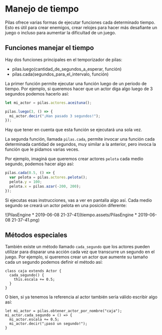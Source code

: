 # Manejo de tiempo

Pilas ofrece varias formas de ejecutar funciones cada determinado tiempo. Esto es útil para crear enemigos, crear relojes para hacer más desafiante un juego o incluso para aumentar la dificultad de un juego.

## Funciones manejar el tiempo

Hay dos funciones principales en el temporizador de pilas:

- pilas.luego(cantidad_de_segundos_a_esperar, función)
- pilas.cada(segundos_para_el_intervalo, función)

La primer función permite ejecutar una función luego de un periodo de tiempo. Por ejemplo, si queremos hacer que un actor diga algo luego de 3 segundos podemos hacerlo así:

```typescript
let mi_actor = pilas.actores.aceituna();

pilas.luego(3, () => {
  mi_actor.decir("¡Han pasado 3 segundos!");
});
```

Hay que tener en cuenta que esta función se ejecutará una sola vez.

La segunda función, llamada `pilas.cada`, permite invocar una función cada determinada cantidad de segundos, muy similar a la anterior, pero invoca la función que le pidamos varias veces.

Por ejemplo, imaginá que queremos crear actores `pelota` cada medio segundo, podemos hacer algo así:

```typescript
pilas.cada(0.5, () => {
  var pelota = pilas.actores.pelota();
  pelota.y = 100;
  pelota.x = pilas.azar(-200, 200);
});
```

Si ejecutas esas instrucciones, vas a ver en pantalla algo así. Cada medio segundo se creará un actor pelota en una posición diferente:

![PilasEngine * 2019-06-08 21-37-41](tiempo.assets/PilasEngine \* 2019-06-08 21-37-41.png)

## Métodos especiales

También existe un método llamado `cada_segundo` que los actores pueden utilizar
para disparar una acción cada vez que transcurre un segundo en el juego. Por
ejemplo, si queremos crear un actor que aumente su tamaño cada un segundo
podemos definir el método así:

```
class caja extends Actor {
  cada_segundo() {
    this.escala += 0.5;
  }
}
```

O bien, si ya tenemos la referencia al actor también sería válido escribir
algo así:

```
let mi_actor = pilas.obtener_actor_por_nombre("caja");
mi_actor.cada_segundo = () => {
  mi_actor.escala += 0.5;
  mi_actor.decir("¡pasó un segundo!");
}
```
